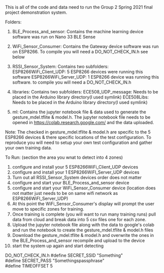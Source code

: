 This is all of the code and data need to run the Group 2 Spring 2021 final project demonstration system.  

Folders:

1. BLE_Process_and_sensor: Contains the machine learning device software was run on Nano 33 BLE Sense

2. WiFi_Sensor_Consumer: Contains the Gateway device software was run on ESP8266.  To compile you will need a DO_NOT_CHECK_IN.h see below

3. RSSI_Sensor_System: Contains two subfolders:
    ESP8266WiFi_Client_UDP: 5 ESP8266 devices were running this software
    ESP8266WiFi_Server_UDP: 1 ESP8266 device was running this software.  to compile you will need a DO_NOT_CHECK_IN.h

4. libraries: Contains two subfolders:
    ECE508_UDP_message: Needs to be placed in the Arduino library directory(I used symlink)
    ECE508Libs: Needs to be placed in the Arduino library directory(I used symlink)

5. ml: Contains the jupyter notebook file & data used to generate the gesture_mdel.tflite & model.h.  The jupyter notebook file needs to be opened in https://colab.research.google.com/ and the data uploaded.

Note: The checked in gesture_mdel.tflite & model.h are specific to the 5 ESP8266 devices & there specific locations of the test configuration.  To reproduce you will need to setup your own test configuration and gather your own training data.  

To Run: (section the area you wnat to detect into 4 zones)
1) configure and install your 5 ESP8266WiFi_Client_UDP devices
2) configure and install your 1 ESP8266WiFI_Server_UDP devices
3) Turn out all RSSI_Sensor_System devices order does not matter
4) configure and start your BLE_Process_and_sensor device 
5) configure and start your WiFi_Sensor_Consumer device (location does not matter just needs to be on same wifi network as ESP8266WiFI_Server_UDP)
6) At this point the WiFi_Sensor_Consumer's display will prompt the user move to specific zones for training.
7) Once training is complete (you will want to run many training runs) pull data from cloud and break data into 5 csv files one for each zone. 
8) Upload the jupyter notebook file along with the data to google's colab and run the notebook to create the gesture_mdel.tflite & model.h files
9) Download the gesture_mdel.tflite & model.h and overwrite the ones in the BLE_Process_and_sensor recompile and upload to the device
10) start the system up again and start detecting


DO_NOT_CHECK_IN.h
#define SECRET_SSID "Something"<br>
#define SECRET_PASS "Somethingspassphrase"<br>
#define TIMEOFFSET 5<br>
